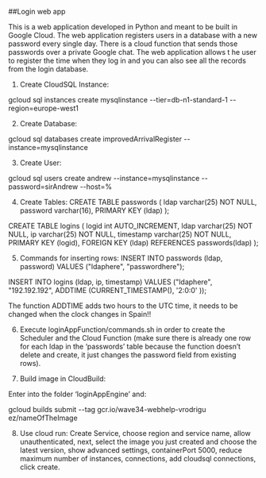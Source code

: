 ##Login web app

This is a web application developed in Python and meant to be built in Google Cloud. The web application registers users in a database with a new password every single day. There is a cloud function that sends those passwords over a private Google chat. The web application allows t
he user to register the time when they log in and you can also see all the records from the login database.

1. Create CloudSQL Instance:

gcloud sql instances create mysqlinstance --tier=db-n1-standard-1 --region=europe-west1

2. Create Database:

gcloud sql databases create improvedArrivalRegister --instance=mysqlinstance

3. Create User:

gcloud sql users create andrew --instance=mysqlinstance --password=sirAndrew --host=%

4. Create Tables:
CREATE TABLE passwords (
  ldap varchar(25) NOT NULL,
  password varchar(16),
  PRIMARY KEY (ldap)
);

CREATE TABLE logins (
  logid int AUTO_INCREMENT,
  ldap varchar(25) NOT NULL,
  ip varchar(25) NOT NULL,
  timestamp varchar(25) NOT NULL,
  PRIMARY KEY (logid),
  FOREIGN KEY (ldap) REFERENCES passwords(ldap)
);

5. Commands for inserting rows:
INSERT INTO passwords (ldap, password) VALUES ("ldaphere", "passwordhere");

INSERT INTO logins (ldap, ip, timestamp) VALUES ("ldaphere", "192.192.192", ADDTIME (CURRENT_TIMESTAMP(), '2:0:0'
));

The function ADDTIME adds two hours to the UTC time, it needs to be changed when the clock changes in Spain!!

6. Execute loginAppFunction/commands.sh in order to create the Scheduler and the Cloud Function (make sure there is already one row for each ldap in the ‘passwords’ table because the function doesn’t delete and create, it just changes the password field from existing rows).

7. Build image in CloudBuild:

Enter into the folder ‘loginAppEngine’ and:

gcloud builds submit --tag gcr.io/wave34-webhelp-vrodrigu
ez/nameOfTheImage

8. Use cloud run: Create Service, choose region and service name, allow unauthenticated, next, select the image you just created and choose the latest version, show advanced settings, containerPort 5000, reduce maximum number of instances, connections, add cloudsql connections, click create.

